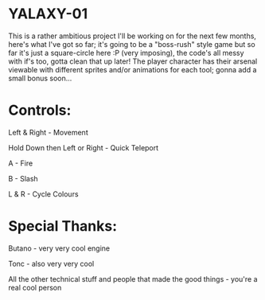 # YALAXY-01

This is a rather ambitious project I'll be working on for the next few months, here's what I've got so far; it's going to be a "boss-rush" style game but so far it's just a square-circle here :P (very imposing), the code's all messy with if's too, gotta clean that up later! The player character has their arsenal viewable with different sprites and/or animations for each tool; gonna add a small bonus soon...

# Controls:

Left & Right - Movement

Hold Down then Left or Right - Quick Teleport

A - Fire

B - Slash

L & R - Cycle Colours

# Special Thanks:

Butano - very very cool engine

Tonc - also very very cool

All the other technical stuff and people that made the good things - you're a real cool person
